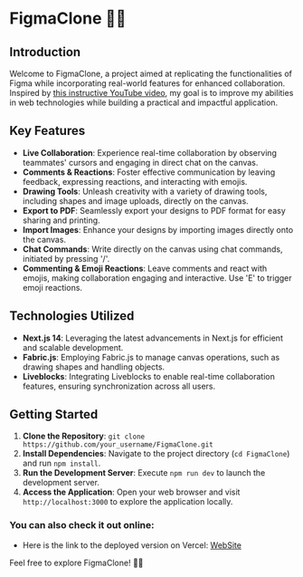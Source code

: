 # FigmaClone 🎨✨

## Introduction
Welcome to FigmaClone, a project aimed at replicating the functionalities of Figma while incorporating real-world features for enhanced collaboration. Inspired by [this instructive YouTube video](https://www.youtube.com/watch?v=oKIThIihv60), my goal is to improve my abilities in web technologies while building a practical and impactful application.

## Key Features
- **Live Collaboration**: Experience real-time collaboration by observing teammates' cursors and engaging in direct chat on the canvas.
- **Comments & Reactions**: Foster effective communication by leaving feedback, expressing reactions, and interacting with emojis.
- **Drawing Tools**: Unleash creativity with a variety of drawing tools, including shapes and image uploads, directly on the canvas.
- **Export to PDF**: Seamlessly export your designs to PDF format for easy sharing and printing.
- **Import Images**: Enhance your designs by importing images directly onto the canvas.
- **Chat Commands**: Write directly on the canvas using chat commands, initiated by pressing '/'.
- **Commenting & Emoji Reactions**: Leave comments and react with emojis, making collaboration engaging and interactive. Use 'E' to trigger emoji reactions.

## Technologies Utilized
- **Next.js 14**: Leveraging the latest advancements in Next.js for efficient and scalable development.
- **Fabric.js**: Employing Fabric.js to manage canvas operations, such as drawing shapes and handling objects.
- **Liveblocks**: Integrating Liveblocks to enable real-time collaboration features, ensuring synchronization across all users.

## Getting Started
1. **Clone the Repository**: `git clone https://github.com/your_username/FigmaClone.git`
2. **Install Dependencies**: Navigate to the project directory (`cd FigmaClone`) and run `npm install`.
3. **Run the Development Server**: Execute `npm run dev` to launch the development server.
4. **Access the Application**: Open your web browser and visit `http://localhost:3000` to explore the application locally.

### You can also check it out online:
- Here is the link to the deployed version on Vercel: [WebSite](https://figma-clone-seven-psi.vercel.app/)



Feel free to explore FigmaClone! 🚀✨
